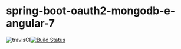 # spring-boot-oauth2-mongodb-e-angular-7

![travisCI](https://i1.wp.com/blog.fossasia.org/wp-content/uploads/2016/08/travis.png?resize=128%2C128)[![Build Status](https://travis-ci.org/murilofelpeto/spring-boot-oauth2-mongodb-e-angular-7.svg?branch=master)](https://travis-ci.org/murilofelpeto/spring-boot-oauth2-mongodb-e-angular-7)